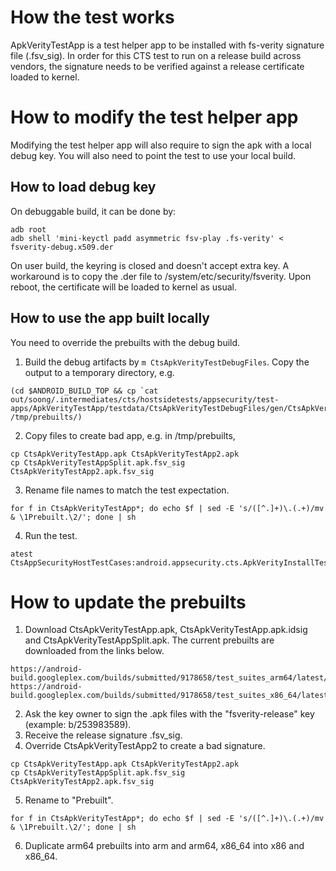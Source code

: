 How the test works
==================
ApkVerityTestApp is a test helper app to be installed with fs-verity signature
file (.fsv\_sig). In order for this CTS test to run on a release build across
vendors, the signature needs to be verified against a release certificate loaded
to kernel.

How to modify the test helper app
=================================
Modifying the test helper app will also require to sign the apk with a local debug
key. You will also need to point the test to use your local build.

How to load debug key
---------------------
On debuggable build, it can be done by:

```
adb root
adb shell 'mini-keyctl padd asymmetric fsv-play .fs-verity' < fsverity-debug.x509.der
```

On user build, the keyring is closed and doesn't accept extra key. A workaround
is to copy the .der file to /system/etc/security/fsverity. Upon reboot, the
certificate will be loaded to kernel as usual.

How to use the app built locally
--------------------------------
You need to override the prebuilts with the debug build.

1. Build the debug artifacts by `m CtsApkVerityTestDebugFiles`. Copy the output
   to a temporary directory, e.g.

```
(cd $ANDROID_BUILD_TOP && cp `cat
out/soong/.intermediates/cts/hostsidetests/appsecurity/test-apps/ApkVerityTestApp/testdata/CtsApkVerityTestDebugFiles/gen/CtsApkVerityTestDebugFiles.txt`
/tmp/prebuilts/)
```

2. Copy files to create bad app, e.g. in /tmp/prebuilts,

```
cp CtsApkVerityTestApp.apk CtsApkVerityTestApp2.apk
cp CtsApkVerityTestAppSplit.apk.fsv_sig CtsApkVerityTestApp2.apk.fsv_sig
```

3. Rename file names to match the test expectation.
```
for f in CtsApkVerityTestApp*; do echo $f | sed -E 's/([^.]+)\.(.+)/mv & \1Prebuilt.\2/'; done | sh
```

4. Run the test.

```
atest CtsAppSecurityHostTestCases:android.appsecurity.cts.ApkVerityInstallTest
```

How to update the prebuilts
===========================

1. Download CtsApkVerityTestApp.apk, CtsApkVerityTestApp.apk.idsig and CtsApkVerityTestAppSplit.apk.
The current prebuilts are downloaded from the links below.

```
https://android-build.googleplex.com/builds/submitted/9178658/test_suites_arm64/latest/
https://android-build.googleplex.com/builds/submitted/9178658/test_suites_x86_64/latest/
```

2. Ask the key owner to sign the .apk files with the "fsverity-release" key
   (example: b/253983589).
3. Receive the release signature .fsv\_sig.
4. Override CtsApkVerityTestApp2 to create a bad signature.

```
cp CtsApkVerityTestApp.apk CtsApkVerityTestApp2.apk
cp CtsApkVerityTestAppSplit.apk.fsv_sig CtsApkVerityTestApp2.apk.fsv_sig
```

5. Rename to "Prebuilt".

```
for f in CtsApkVerityTestApp*; do echo $f | sed -E 's/([^.]+)\.(.+)/mv & \1Prebuilt.\2/'; done | sh
```

6. Duplicate arm64 prebuilts into arm and arm64, x86\_64 into x86 and x86\_64.
